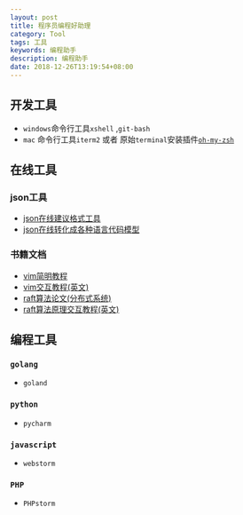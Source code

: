 ```yaml
---
layout: post
title: 程序员编程好助理
category: Tool
tags: 工具
keywords: 编程助手
description: 编程助手
date: 2018-12-26T13:19:54+08:00
---
```


## 开发工具

- `windows`命令行工具`xshell` ,`git-bash`
- `mac` 命令行工具`iterm2` 或者 原始`terminal`安装插件[`oh-my-zsh`](https://www.jianshu.com/p/9189eac3e52d)

## 在线工具

### json工具
- [json在线建议格式工具](http://jsoneditoronline.org/)
- [json在线转化成各种语言代码模型](https://app.quicktype.io/)

### 书籍文档

- [vim简明教程](http://pizn.github.io/2012/03/03/vim-commonly-used-command.html)
- [vim交互教程(英文)](https://www.openvim.com/tutorial.html)
- [raft算法论文(分布式系统)](https://github.com/maemual/raft-zh_cn/blob/master/raft-zh_cn.md)
- [raft算法原理交互教程(英文)](http://thesecretlivesofdata.com/raft/)

## 编程工具

### `golang`
- `goland`

### `python`
- `pycharm`

### `javascript`
- `webstorm`

### `PHP`
- `PHPstorm`
